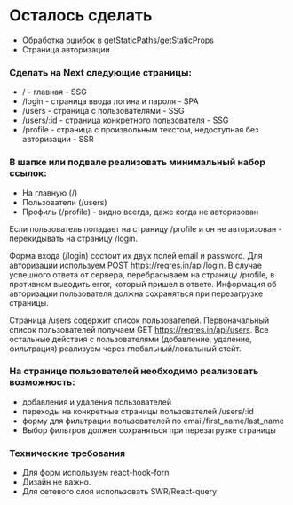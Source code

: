 # Осталось сделать
- Обработка ошибок в getStaticPaths/getStaticProps
- Страница авторизации

### Сделать на Next следующие страницы:
- / - главная - SSG
- /login - страница ввода логина и пароля - SPA
- /users - страница с пользователями - SSG
- /users/:id - страница конкретного пользователя - SSG
- /profile - страница с произвольным текстом, недоступная без авторизации - SSR

### В шапке или подвале реализовать минимальный набор ссылок:
- На главную (/)
- Пользователи (/users)
- Профиль (/profile) - видно всегда, даже когда не авторизован

Если пользователь попадает на страницу /profile и он не авторизован - перекидывать на страницу /login. 

Форма входа (/login) состоит их двух полей email и password. Для авторизации используем POST
https://reqres.in/api/login. В случае успешного ответа от сервера,
перебрасываем на страницу /profile, в противном выводить error, который
пришел в ответе. Информация об авторизации пользователя должна
сохраняться при перезагрузке страницы.

Страница /users содержит список пользователей. Первоначальный список
пользователей получаем GET https://reqres.in/api/users. Все остальные
действия с пользователями (добавление, удаление, фильтрация) реализуем
через глобальный/локальный стейт.


### На странице пользователей необходимо реализовать возможность:
- добавления и удаления пользователей
- переходы на конкретные страницы пользователей /users/:id
- форму для фильтрации пользователей по email/first_name/last_name
- Выбор фильтров должен сохраняться при перезагрузке страницы

### Технические требования
- Для форм используем react-hook-forn
- Дизайн не важно. 
- Для сетевого слоя использовать SWR/React-query
